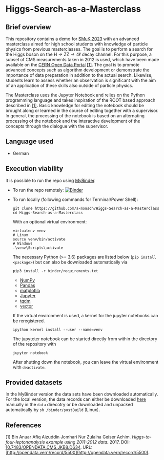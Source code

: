# Higgs-Search-as-a-Masterclass

## Brief overview
This repository contains a demo for [SMuK 2023](https://smuk23.dpg-tagungen.de/) with an advanced masterclass aimed for high school students with knowledge of particle physics from previous masterclasses. The goal is to perform a search for the Higgs boson on the $\mathrm{H}\rightarrow\mathrm{ZZ}\rightarrow 4\ell$ decay channel. For this purpose, a subset of CMS measurements taken in 2012 is used, which have been made available on the [CERN Open Data Portal](http://opendata.cern.ch/record/5500) [[1]](#1). The goal is to promote advanced concepts such as algorithm development or demonstrate the importance of data preparation in addition to the actual search. Likewise, students learn to assess whether an observation is significant with the aim of an application of these skills also outside of particle physics.

The Masterclass uses the Jupyter Notebook and relies on the Python programming language and takes inspiration of the ROOT based approach described in [[1]](#1). Basic knowledge for editing the notebook should be brought along or learned in the course of editing together with a supervisor. In general, the processing of the notebook is based on an alternating processing of the notebook and the interactive development of the concepts through the dialogue with the supervisor.

## Language used
 - German

## Execution viability
It is possible to run the repo using
[MyBinder](www.mybinder.org).

* To run the repo remotely:
  [![Binder](https://mybinder.org/badge_logo.svg)](https://mybinder.org/v2/gh/a-monsch/Higgs-Search-as-a-Masterclass/HEAD)

* To run locally (following commands for Terminal/Power Shell):

  ```
  git clone https://github.com/a-monsch/Higgs-Search-as-a-Masterclass
  cd Higgs-Search-as-a-Masterclass
  ```
  With an optional virtual environment:
  ```
  virtualenv venv
  # Linux
  source venv/bin/activate
  # Windows
  .\venv\Scripts\activate
  ```
  The necessary Python (>= 3.6) packages are listed below (`pip install <package>`) but can also be
  downloaded automatically via
  ```
  pip3 install -r binder/requirements.txt
  ```
   - [NumPy](https://numpy.org/)
   - [Pandas](https://pandas.pydata.org/)
   - [matplotlib](https://matplotlib.org/)
   - [Jupyter](https://jupyter.org/)
   - [tqdm](https://github.com/tqdm/tqdm)
   - [vector](https://github.com/scikit-hep/vector)

  If the virtual environment is used, a kernel for the jupyter notebooks
  can be reregistered.

  ```
  ipython kernel install --user --name=venv
  ```

  The jupyteter notebook can be started directly from within the directory of the repository with
  ```
  jupyter notebook
  ```
  After shutting down the notebook, you can leave the virtual environment with `deactivate`.

## Provided datasets
In the MyBinder version the data sets have been downloaded automatically.
For the local version, the data records can either be downloaded
[here](https://www.dropbox.com/s/zgrvm1idl4y6pj3/data_for_higgs_search_masterclass.zip?dl=0) manually in the `data` direcotry or be
downloaded and unpacked automatically by `sh /binder/postBuild` (Linux).


## References
<a id="1">[1]</a>
Bin Anuar Afiq Aizuddin Jomhari Nur Zulaiha Geiser Achim. *Higgs-to-four-leptonanalysis example using 2011-2012 data*. 2017. DOI: [10.7483/OPENDATA.CMS.JKB8.D634](10.7483/OPENDATA.CMS.JKB8.D634). URL: [http://opendata.vern/record/5500](http://opendata.vern/record/5500).
